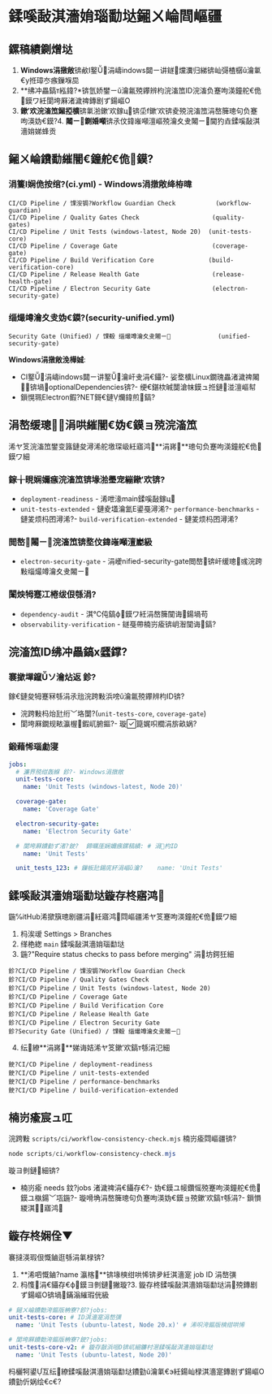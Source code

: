 ﻿# 鍒嗘敮淇濇姢瑙勫垯鎺ㄨ崘閰嶇疆

## 鏍稿績鍘熷垯

1. **Windows涓撴敞**锛欳I鐜涓嶹indows閮ㄧ讲鐩爣瀵归綈锛屾彁楂樼ǔ瀹氭€у拰璋冭瘯鏁堢巼
2. \**绋冲畾鎬т紭鍏?*锛氫娇鐢ㄧǔ瀹氱殑鑻辨枃浣滀笟ID浣滀负蹇呴渶鐘舵€佹鏌ワ紝閬垮厤渚濊禆鏄剧ず鍚嶇О
3. **鏉′欢浣滀笟鎺掗櫎**锛氭湁鏉′欢鎵ц锛坕f鏉′欢锛夌殑浣滀笟涓嶅簲璁句负蹇呴渶妫€鏌?4. **闂ㄧ鍘婚噸**锛氶伩鍏嶉噸澶嶇殑瀹夊叏闂ㄧ閫犳垚鍒嗘敮淇濇姢娣蜂贡

## 鎺ㄨ崘鐨勫繀闇€鐘舵€佹鏌?

### 涓籆I娴佹按绾?(ci.yml) - Windows涓撴敞绛栫暐

```
CI/CD Pipeline / 馃洝锔?Workflow Guardian Check           (workflow-guardian)
CI/CD Pipeline / Quality Gates Check                    (quality-gates)
CI/CD Pipeline / Unit Tests (windows-latest, Node 20)  (unit-tests-core)
CI/CD Pipeline / Coverage Gate                          (coverage-gate)
CI/CD Pipeline / Build Verification Core               (build-verification-core)
CI/CD Pipeline / Release Health Gate                    (release-health-gate)
CI/CD Pipeline / Electron Security Gate                 (electron-security-gate)
```

### 缁熶竴瀹夊叏妫€鏌?(security-unified.yml)

```
Security Gate (Unified) / 馃殾 缁熶竴瀹夊叏闂ㄧ             (unified-security-gate)
```

**Windows涓撴敞浼樺娍**:

- CI鐜涓嶹indows閮ㄧ讲鐜瀹屽叏涓€鑷?- 娑堥櫎Linux鐗瑰畾渚濊禆闂锛堝optionalDependencies锛?- 绠€鍖栨晠闅滄帓鏌ュ拰鏈湴澶嶇幇
- 鎻愰珮Electron鍜?NET鎶€鏈爤鍏煎鎬?

## 涓嶅缓璁涓哄繀闇€妫€鏌ョ殑浣滀笟

浠ヤ笅浣滀笟鐢变簬鏈夋潯浠舵墽琛岋紝寤鸿**涓嶈**璁句负蹇呴渶鐘舵€佹鏌ワ細

### 鎵╁睍娴嬭瘯浣滀笟锛堟湁璺宠繃鏉′欢锛?

- `deployment-readiness` - 浠呭湪main鍒嗘敮鎵ц
- `unit-tests-extended` - 鏈夌壒瀹氳Е鍙戞潯浠?- `performance-benchmarks` - 鏈夎烦杩囨潯浠?- `build-verification-extended` - 鏈夎烦杩囨潯浠?

### 閲嶅闂ㄧ浣滀笟锛堥伩鍏嶉噸澶嶏級

- `electron-security-gate` - 涓巙nified-security-gate閲嶅锛屽缓璁彧浣跨敤缁熶竴瀹夊叏闂ㄧ

### 闈炴牳蹇冮棬绂佷綔涓?

- `dependency-audit` - 淇℃伅鎬ф鏌ワ紝涓嶅簲闃诲鍚堝苟
- `observability-verification` - 鐩戞帶楠岃瘉锛岄潪闃诲鎬?

## 浣滀笟ID绋冲畾鎬х瓥鐣?

### 褰撳墠鑹ソ瀹炶返 鉁?

鎵€鏈夋牳蹇冧綔涓氶兘浣跨敤浜嗙ǔ瀹氱殑鑻辨枃ID锛?

- 浣跨敤杩炲瓧绗﹀垎闅?(`unit-tests-core`, `coverage-gate`)
- 閬垮厤鐗规畩瀛楃鍜屼腑鏂?- 璇箟娓呮櫚涓旂畝娲?

### 鍛藉悕瑙勮寖

```yaml
jobs:
  # 濂界殑绀轰緥 鉁?- Windows涓撴敞
  unit-tests-core:
    name: 'Unit Tests (windows-latest, Node 20)'

  coverage-gate:
    name: 'Coverage Gate'

  electron-security-gate:
    name: 'Electron Security Gate'

  # 閬垮厤鐨勭ず渚?鉂?  鍗曞厓娴嬭瘯鏍稿績: # 涓枃ID
    name: 'Unit Tests'

  unit_tests_123: # 鏁板瓧鍚庣紑涓嶇ǔ瀹?    name: 'Unit Tests'
```

## 鍒嗘敮淇濇姢瑙勫垯鏇存柊寤鸿

鍦℅itHub浠撳簱璁剧疆涓紝寤鸿閰嶇疆浠ヤ笅蹇呴渶鐘舵€佹鏌ワ細

1. 杩涘叆 Settings > Branches
2. 缂栬緫 `main` 鍒嗘敮淇濇姢瑙勫垯
3. 鍦?"Require status checks to pass before merging" 涓坊鍔狅細

```
鉁?CI/CD Pipeline / 馃洝锔?Workflow Guardian Check
鉁?CI/CD Pipeline / Quality Gates Check
鉁?CI/CD Pipeline / Unit Tests (windows-latest, Node 20)
鉁?CI/CD Pipeline / Coverage Gate
鉁?CI/CD Pipeline / Build Verification Core
鉁?CI/CD Pipeline / Release Health Gate
鉁?CI/CD Pipeline / Electron Security Gate
鉁?Security Gate (Unified) / 馃殾 缁熶竴瀹夊叏闂ㄧ
```

4. 纭繚**涓嶈**娣诲姞浠ヤ笅鏉′欢鎬т綔涓氾細

```
鉂?CI/CD Pipeline / deployment-readiness
鉂?CI/CD Pipeline / unit-tests-extended
鉂?CI/CD Pipeline / performance-benchmarks
鉂?CI/CD Pipeline / build-verification-extended
```

## 楠岃瘉宸ュ叿

浣跨敤 `scripts/ci/workflow-consistency-check.mjs` 楠岃瘉閰嶇疆锛?

```powershell
node scripts/ci/workflow-consistency-check.mjs
```

璇ヨ剼鏈細锛?

- 楠岃瘉 needs 鈫?jobs 渚濊禆涓€鑷存€?- 妫€鏌ユ帹鑽愮殑蹇呴渶鐘舵€佹鏌ユ槸鍚﹀瓨鍦?- 璇嗗埆涓嶅簲璁句负蹇呴渶妫€鏌ョ殑鏉′欢鎬т綔涓?- 鎻愪緵淇寤鸿

## 鏇存柊娴佺▼

褰撻渶瑕佷慨鏀逛綔涓氭椂锛?

1. **浠呬慨鏀?name 瀛楁**锛堟樉绀哄悕锛夛紝淇濇寔 job ID 涓嶅彉
2. 杩愯涓€鑷存€ф鏌ヨ剼鏈獙璇?3. 鏇存柊鍒嗘敮淇濇姢瑙勫垯涓殑鏄剧ず鍚嶇О锛堝鏋滃繀瑕侊級

```yaml
# 鎺ㄨ崘鐨勬洿鏂版柟寮?鉁?jobs:
unit-tests-core: # ID淇濇寔涓嶅彉
  name: 'Unit Tests (ubuntu-latest, Node 20.x)' # 浠呮洿鏂版樉绀哄悕

# 閬垮厤鐨勬洿鏂版柟寮?鉂?jobs:
unit-tests-core-v2: # 鏇存敼浜咺D锛屼細鐮村潖鍒嗘敮淇濇姢瑙勫垯
  name: 'Unit Tests (ubuntu-latest, Node 20)'
```

杩欐牱鍙互纭繚鍒嗘敮淇濇姢瑙勫垯鐨勭ǔ瀹氭€э紝鍚屾椂淇濇寔鏄剧ず鍚嶇О鐨勭伒娲绘€с€?

